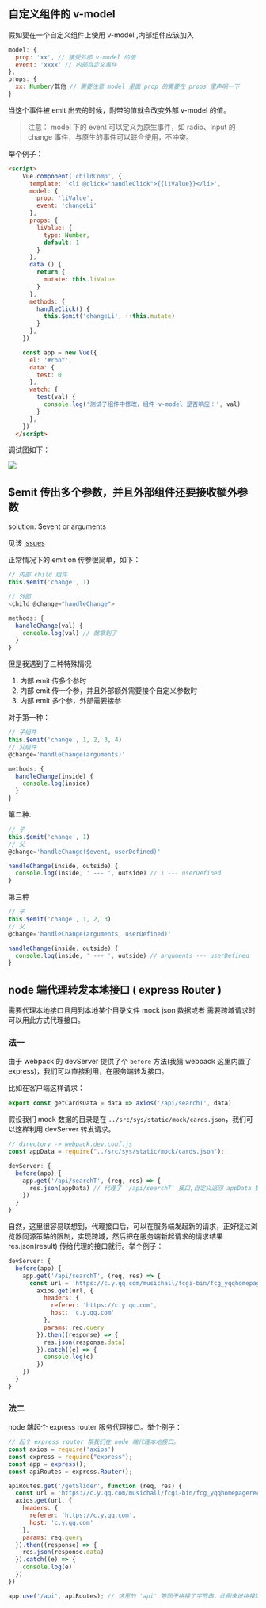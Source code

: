 ## 自定义组件的 v-model

假如要在一个自定义组件上使用 v-model ,内部组件应该加入

```js
model: {
  prop: 'xx', // 接受外部 v-model 的值
  event: 'xxxx' // 内部自定义事件
},
props: {
  xx: Number/其他 // 需要注意 model 里面 prop 的需要在 props 里声明一下
}
```

当这个事件被 emit 出去的时候，附带的值就会改变外部 v-model 的值。

> 注意： model 下的 event 可以定义为原生事件，如 radio、input 的 change 事件，与原生的事件可以联合使用，不冲突。

举个例子：

```html
<script>
    Vue.component('childComp', {
      template: '<li @click="handleClick">{{liValue}}</li>',
      model: {
        prop: 'liValue',
        event: 'changeLi'
      },
      props: {
        liValue: {
          type: Number,
          default: 1
        }
      },
      data () {
        return {
          mutate: this.liValue
        }
      },
      methods: {
        handleClick() {
          this.$emit('changeLi', ++this.mutate)
        }
      },
    })

    const app = new Vue({
      el: '#root',
      data: {
        test: 0
      },
      watch: {
        test(val) {
          console.log('测试子组件中修改，组件 v-model 是否响应：', val)
        }
      },
    })
  </script>
```

调试图如下：

![](https://user-gold-cdn.xitu.io/2019/12/10/16eee97ae3889bae?w=1898&h=1050&f=png&s=310987)

## $emit 传出多个参数，并且外部组件还要接收额外参数

solution: $event or arguments

见该 [issues](https://github.com/vuejs/vue/issues/5735)

正常情况下的 emit on 传参很简单，如下：

```js
// 内部 child 组件
this.$emit('change', 1)

// 外部
<child @change="handleChange">

methods: {
  handleChange(val) {
    console.log(val) // 就拿到了
  }
}
```

但是我遇到了三种特殊情况

1. 内部 emit 传多个参时
2. 内部 emit 传一个参，并且外部额外需要接个自定义参数时
3. 内部 emit 多个参，外部需要接参

对于第一种：

```js
// 子组件
this.$emit('change', 1, 2, 3, 4)
// 父组件
@change='handleChange(arguments)'

methods: {
  handleChange(inside) {
    console.log(inside)
  }
}
```

第二种:

```js
// 子
this.$emit('change', 1)
// 父
@change='handleChange($event, userDefined)'

handleChange(inside, outside) {
  console.log(inside, ' --- ', outside) // 1 --- userDefined
}
```

第三种

```js
// 子
this.$emit('change', 1, 2, 3)
// 父
@change='handleChange(arguments, userDefined)'

handleChange(inside, outside) {
  console.log(inside, ' --- ', outside) // arguments --- userDefined
}
```

## node 端代理转发本地接口 ( express Router )

需要代理本地接口且用到本地某个目录文件 mock json 数据或者 需要跨域请求时可以用此方式代理接口。

### 法一

由于 webpack 的 devServer 提供了个 `before` 方法(我猜 webpack 这里内置了 express)，我们可以直接利用，在服务端转发接口。

比如在客户端这样请求：

```js
export const getCardsData = data => axios('/api/searchT', data)
```

假设我们 mock 数据的目录是在 `../src/sys/static/mock/cards.json`，我们可以这样利用 devServer 转发请求。

```js
// directory -> webpack.dev.conf.js
const appData = require("../src/sys/static/mock/cards.json");

devServer: {
  before(app) {
    app.get('/api/searchT', (reg, res) => {
      res.json(appData) // 代理了 '/api/searchT' 接口,自定义返回 appData 数据。
    })
  }
}
```

自然，这里很容易联想到，代理接口后，可以在服务端发起新的请求，正好绕过浏览器同源策略的限制，实现跨域，然后把在服务端新起请求的请求结果 res.json(result) 传给代理的接口就行。举个例子：

```js
devServer: {
  before(app) {
    app.get('/api/searchT', (req, res) => {
      const url = 'https://c.y.qq.com/musichall/fcgi-bin/fcg_yqqhomepagerecommend.fcg'
        axios.get(url, {
          headers: {
            referer: 'https://c.y.qq.com',
            host: 'c.y.qq.com'
          },
          params: req.query
        }).then((response) => {
          res.json(response.data)
        }).catch((e) => {
          console.log(e)
        })
    })
  }
}
```

### 法二

node 端起个 express router 服务代理接口。举个例子：

```js
// 起个 express router 帮我们在 node 端代理本地接口。
const axios = require('axios')
const express = require("express");
const app = express();
const apiRoutes = express.Router();

apiRoutes.get('/getSlider', function (req, res) {
  const url = 'https://c.y.qq.com/musichall/fcgi-bin/fcg_yqqhomepagerecommend.fcg'
  axios.get(url, {
    headers: {
      referer: 'https://c.y.qq.com',
      host: 'c.y.qq.com'
    },
    params: req.query
  }).then((response) => {
    res.json(response.data)
  }).catch((e) => {
    console.log(e)
  })
})

app.use('/api', apiRoutes); // 这里的 'api' 等同于拼接了字符串，此例来说拼接后 apiRoutes 代理的 url 就是 -> '/api/getSlider'
```
